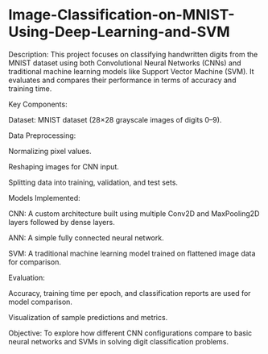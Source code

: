 # Image-Classification-on-MNIST-Using-Deep-Learning-and-SVM
Description:
This project focuses on classifying handwritten digits from the MNIST dataset using both Convolutional Neural Networks (CNNs) and traditional machine learning models like Support Vector Machine (SVM). It evaluates and compares their performance in terms of accuracy and training time.

Key Components:

Dataset: MNIST dataset (28×28 grayscale images of digits 0–9).

Data Preprocessing:

Normalizing pixel values.

Reshaping images for CNN input.

Splitting data into training, validation, and test sets.

Models Implemented:

CNN: A custom architecture built using multiple Conv2D and MaxPooling2D layers followed by dense layers.

ANN: A simple fully connected neural network.

SVM: A traditional machine learning model trained on flattened image data for comparison.

Evaluation:

Accuracy, training time per epoch, and classification reports are used for model comparison.

Visualization of sample predictions and metrics.

Objective:
To explore how different CNN configurations compare to basic neural networks and SVMs in solving digit classification problems.

